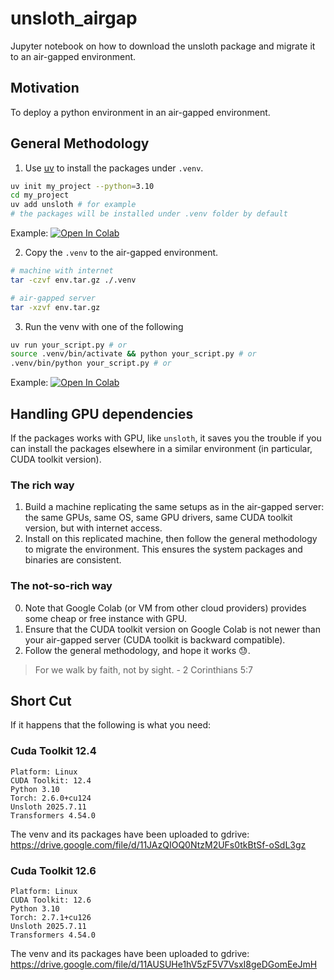 # unsloth_airgap
Jupyter notebook on how to download the unsloth package and migrate it to an air-gapped environment.

## Motivation
To deploy a python environment in an air-gapped environment.

## General Methodology
1. Use [uv](https://docs.astral.sh/uv/) to install the packages under `.venv`.
```bash
uv init my_project --python=3.10
cd my_project
uv add unsloth # for example
# the packages will be installed under .venv folder by default
```
Example:
<a target="_blank" href="https://colab.research.google.com/github/cpwan/unsloth_airgap/blob/main/Unsloth_create_env.ipynb">
  <img src="https://colab.research.google.com/assets/colab-badge.svg" alt="Open In Colab"/>
</a>

2. Copy the `.venv` to the air-gapped environment.
```bash
# machine with internet
tar -czvf env.tar.gz ./.venv

# air-gapped server
tar -xzvf env.tar.gz
```
3. Run the venv with one of the following

```bash
uv run your_script.py # or
source .venv/bin/activate && python your_script.py # or
.venv/bin/python your_script.py # or
```

Example:
<a target="_blank" href="https://colab.research.google.com/github/cpwan/unsloth_airgap/blob/main/Unsloth_use_env.ipynb">
  <img src="https://colab.research.google.com/assets/colab-badge.svg" alt="Open In Colab"/>
</a>

## Handling GPU dependencies
If the packages works with GPU, like `unsloth`, it saves you the trouble if you can install the packages elsewhere in a similar environment (in particular, CUDA toolkit version).

### The rich way
1. Build a machine replicating the same setups as in the air-gapped server: the same GPUs, same OS, same GPU drivers, same CUDA toolkit version, but with internet access.
2. Install on this replicated machine, then follow the general methodology to migrate the environment. This ensures the system packages and binaries are consistent.

### The not-so-rich way
0. Note that Google Colab (or VM from other cloud providers) provides some cheap or free instance with GPU.
1. Ensure that the CUDA toolkit version on Google Colab is not newer than your air-gapped server (CUDA toolkit is backward compatible).
2. Follow the general methodology, and hope it works :sweat:.
  > For we walk by faith, not by sight. - 2 Corinthians 5:7

## Short Cut
If it happens that the following is what you need:

### Cuda Toolkit 12.4
```
Platform: Linux
CUDA Toolkit: 12.4
Python 3.10
Torch: 2.6.0+cu124
Unsloth 2025.7.11
Transformers 4.54.0
```
The venv and its packages have been uploaded to gdrive: 
https://drive.google.com/file/d/11JAzQIOQ0NtzM2UFs0tkBtSf-oSdL3gz

### Cuda Toolkit 12.6
```
Platform: Linux
CUDA Toolkit: 12.6
Python 3.10
Torch: 2.7.1+cu126
Unsloth 2025.7.11
Transformers 4.54.0
```
The venv and its packages have been uploaded to gdrive: 
https://drive.google.com/file/d/11AUSUHe1hV5zF5V7VsxI8geDGomEeJmH
